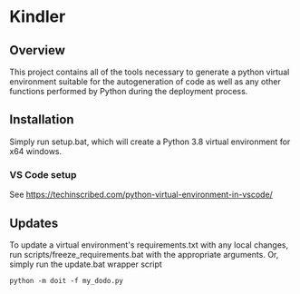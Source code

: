 # Kindler

## Overview
This project contains all of the tools necessary to generate a python virtual environment suitable for the autogeneration of code as well as any other functions performed by Python during the deployment process.

## Installation
Simply run setup.bat, which will create a Python 3.8 virtual environment for x64 windows.

### VS Code setup
See https://techinscribed.com/python-virtual-environment-in-vscode/

## Updates
To update a virtual environment's requirements.txt with any local changes, run scripts/freeze_requirements.bat with the appropriate arguments. Or, simply run the update.bat wrapper script

```
python -m doit -f my_dodo.py
```